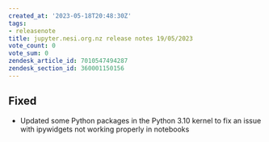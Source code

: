 ```yaml
---
created_at: '2023-05-18T20:48:30Z'
tags:
- releasenote
title: jupyter.nesi.org.nz release notes 19/05/2023
vote_count: 0
vote_sum: 0
zendesk_article_id: 7010547494287
zendesk_section_id: 360001150156
---
```



## Fixed

- Updated some Python packages in the Python 3.10 kernel to fix an
    issue with ipywidgets not working properly in notebooks